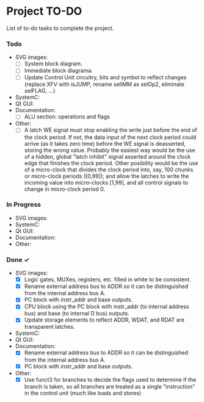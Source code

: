 # Project TO-DO 

List of to-do tasks to complete the project.

### Todo

- SVG images:
  - [ ] System block diagram.
  - [ ] Immediate block diagrama.
  - [ ] Update Control Unit circuitry, bits and symbol to reflect changes (replace XFV with isJUMP, rename selIMM as selOp2, eliminate selFLAG, ...)
- SystemC:
- Qt GUI:
- Documentation:
  - [ ] ALU section: operations and flags
- Other:
  - [ ] A latch WE signal must stop enabling the write just before the end of the clock period. If not, the data input of the next clock period could arrive (as it takes zero time) before the WE signal is deasserted, storing the wrong value. Probably the easiest way would be the use of a hidden, global "latch inhibit" signal asserted around the clock edge that finishes the clock period.
  Other posibility would be the use of a micro-clock that divides the clock period into, say, 100 chunks or micro-clock periods ([0,99]);
  and allow the latches to write the incoming value into micro-clocks [1,99], and all control signals to change in micro-clock period 0. 

### In Progress

- SVG images:
- SystemC:
- Qt GUI:
- Documentation:
- Other:

### Done ✓

- SVG images:
  - [x] Logic gates, MUXes, registers, etc. filled in white to be consistent.
  - [x] Rename external address bus to ADDR so it can be distinguished from the internal address bus A.
  - [x] PC block with instr_addr and base outputs.
  - [x] CPU block using the PC block with instr_addr (to internal address bus) and base (to internal D bus) outputs.
  - [x] Update storage elements to reflect ADDR, WDAT, and RDAT are transparent latches.
- SystemC:
- Qt GUI:
- Documentation:
  - [x] Rename external address bus to ADDR so it can be distinguished from the internal address bus A.
  - [x] PC block with instr_addr and base outputs.
- Other:
  - [x] Use funct3 for branches to decide the flags used to determine if the branch is taken, so all branches are treated as a single "instruction" in the control unit (much like loads and stores)
